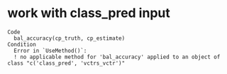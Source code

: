 # work with class_pred input

    Code
      bal_accuracy(cp_truth, cp_estimate)
    Condition
      Error in `UseMethod()`:
      ! no applicable method for 'bal_accuracy' applied to an object of class "c('class_pred', 'vctrs_vctr')"

